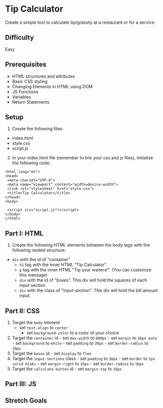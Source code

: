 # Tip Calculator

Create a simple tool to calculate tip/gratuity at a restaurant or for a service.

## Difficulty
Easy

## Prerequisites
- HTML structures and attributes
- Basic CSS styling
- Changing Elements in HTML using DOM
- JS Functions
- Variables
- Return Statements

## Setup
1. Create the following files:
  - index.html
  - style.css
  - script.js

2. In your index.html file (remember to link your css and js files), initialize the following code:
 ```<!DOCTYPE html>
<html lang="en">
<head>
  <meta charset="UTF-8">
  <meta name="viewport" content="width=device-width">
  <link rel="stylesheet" href="style.css">
  <title>Tip Calculator</title>
</head>
<body>

  <script src="script.js"></script>
</body>
</html>
```
## Part I: HTML
1. Create the following HTML elements between the body tags with the following nested structure:
 - ```div``` with the id of "container" 
   * ```h1``` tag with the inner HTML "Tip Calculator".
   *  ```p``` tag with the inner HTML "Tip your waiters!". (You can customize this message)
   *  ```div``` with the id of "boxes". This div will hold the squares of each input section
    *  ```div``` with the class of "input-section". This div will hold the bill amount input.


## Part II: CSS
1. Target the ```body``` element
     - set ```text-align``` to ```center```
       - set ```background-color``` to a color of your choice
2. Target the ```container``` id
       - set ```max-width``` to ```800px```
       - set ```margin``` to ```16px auto```
       - set ```background``` to ```white```
       - set ```padding``` to ```30px```
       - set ```border-radius``` to ```10px```
3. Target the ```boxes``` id
       - set ```display``` to ```flex```
4. Target the ```input-sections``` class 
       - set ```padding``` to ```16px```
       - set ```border``` to ```1px solid blakc```
       - set ```margin-right``` to ```16px```
       - set ```border-radius``` to ```16px```
5. Target the ```calculate-button``` id
       - set ```margin-top``` to ```16px```

## Part III: JS

## Stretch Goals
